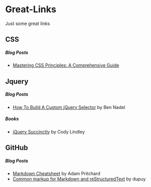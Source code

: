 # Great-Links
Just some great links



## CSS

##### Blog Posts
* [Mastering CSS Principles: A Comprehensive Guide](https://www.smashingmagazine.com/mastering-css-principles-comprehensive-reference-guide/)




## Jquery

##### Blog Posts

* [How To Build A Custom jQuery Selector](http://www.bennadel.com/blog/1457-how-to-build-a-custom-jquery-selector.htm) by Ben Nadel

##### Books
* [jQuery Succinctly](http://weeklymirror.com.np/files/download/jQuery_Succinctly.pdf) by Cody Lindley



## GitHub

##### Blog Posts
* [Markdown Cheatsheet](https://github.com/adam-p/markdown-here/wiki/Markdown-Cheatsheet) by Adam Pritchard
* [Common markup for Markdown and reStructuredText](https://gist.github.com/dupuy/1855764) by dupuy










